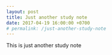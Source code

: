```yaml
---
layout: post
title: Just another study note
date: 2017-04-19 16:00:00 +0700
# permalink: /just-another-study-note
---
```



This is just another study note